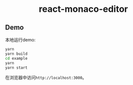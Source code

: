 <h1 align="center">react-monaco-editor</h1>

## Demo

本地运行demo:

```bash
yarn
yarn build
cd example
yarn
yarn start
```

在浏览器中访问`http://localhost:3000`。

